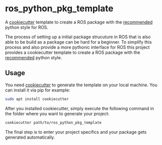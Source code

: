 # ros_python_pkg_template

A [cookiecutter](https://cookiecutter.readthedocs.io/en/latest/) template to create a ROS package with the [recommended](http://wiki.ros.org/PyStyleGuide) python style for ROS.

The process of setting up a initial package strucuture in ROS that is also able to be build as a package can be hard for a beginner. To simplify this process and also provide a more pythonic interface for ROS this project provides a cookiecutter template to create a ROS package with the [recommended](http://wiki.ros.org/PyStyleGuide) python style.

## Usage
You need [cookiecutter](https://cookiecutter.readthedocs.io/en/latest/) to generate the template on your local machine. You can install it via pip for example:

```sh
sudo apt install cookiecutter
```

After you installed cookiecutter, simply execute the following command in the folder where you want to generate your project:

```sh
cookiecutter path/to/ros_python_pkg_template
```

The final step is to enter your project specifics and your package gets generated automatically.
